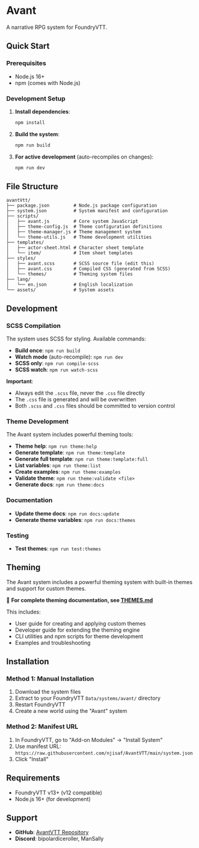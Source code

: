 # Avant

A narrative RPG system for FoundryVTT.

## Quick Start

### Prerequisites

- Node.js 16+ 
- npm (comes with Node.js)

### Development Setup

1. **Install dependencies**:
   ```bash
   npm install
   ```

2. **Build the system**:
   ```bash
   npm run build
   ```

3. **For active development** (auto-recompiles on changes):
   ```bash
   npm run dev
   ```

## File Structure

```
avantVtt/
├── package.json         # Node.js package configuration
├── system.json          # System manifest and configuration
├── scripts/
│   ├── avant.js         # Core system JavaScript
│   ├── theme-config.js  # Theme configuration definitions
│   ├── theme-manager.js # Theme management system
│   └── theme-utils.js   # Theme development utilities
├── templates/
│   ├── actor-sheet.html # Character sheet template
│   └── item/            # Item sheet templates
├── styles/
│   ├── avant.scss       # SCSS source file (edit this)
│   ├── avant.css        # Compiled CSS (generated from SCSS)
│   └── themes/          # Theming system files
├── lang/
│   └── en.json          # English localization
└── assets/              # System assets
```

## Development

### SCSS Compilation

The system uses SCSS for styling. Available commands:

- **Build once**: `npm run build`
- **Watch mode** (auto-recompile): `npm run dev`
- **SCSS only**: `npm run compile-scss`
- **SCSS watch**: `npm run watch-scss`

**Important**: 
- Always edit the `.scss` file, never the `.css` file directly
- The `.css` file is generated and will be overwritten
- Both `.scss` and `.css` files should be committed to version control

### Theme Development

The Avant system includes powerful theming tools:

- **Theme help**: `npm run theme:help`
- **Generate template**: `npm run theme:template`
- **Generate full template**: `npm run theme:template:full`
- **List variables**: `npm run theme:list`
- **Create examples**: `npm run theme:examples`
- **Validate theme**: `npm run theme:validate <file>`
- **Generate docs**: `npm run theme:docs`

### Documentation

- **Update theme docs**: `npm run docs:update`
- **Generate theme variables**: `npm run docs:themes`

### Testing

- **Test themes**: `npm run test:themes`

## Theming

The Avant system includes a powerful theming system with built-in themes and support for custom themes.

📖 **For complete theming documentation, see [THEMES.md](styles/themes/THEMES.md)**

This includes:
- User guide for creating and applying custom themes
- Developer guide for extending the theming engine  
- CLI utilities and npm scripts for theme development
- Examples and troubleshooting

## Installation

### Method 1: Manual Installation
1. Download the system files
2. Extract to your FoundryVTT `Data/systems/avant/` directory
3. Restart FoundryVTT
4. Create a new world using the "Avant" system

### Method 2: Manifest URL
1. In FoundryVTT, go to "Add-on Modules" → "Install System"
2. Use manifest URL: `https://raw.githubusercontent.com/njisaf/AvantVTT/main/system.json`
3. Click "Install"

## Requirements

- FoundryVTT v13+ (v12 compatible)
- Node.js 16+ (for development)

## Support

- **GitHub**: [AvantVTT Repository](https://github.com/njisaf/AvantVTT)
- **Discord**: bipolardiceroller, ManSally
 
